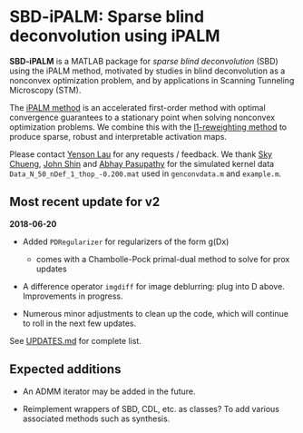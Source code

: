 # SBD-iPALM: Sparse blind deconvolution using iPALM

**SBD-iPALM** is a MATLAB package for *sparse blind deconvolution* (SBD) using the iPALM method, motivated by studies in blind deconvolution as a nonconvex optimization problem, and by applications in Scanning Tunneling Microscopy (STM).

The [iPALM method](https://arxiv.org/abs/1702.02505) is an accelerated first-order method with optimal convergence guarantees to a stationary point when solving nonconvex optimization problems. We combine this with the [l1-reweighting method](https://arxiv.org/abs/0711.1612) to produce sparse, robust and interpretable activation maps.

Please contact [Yenson Lau](yl3027@columbia.edu) for any requests / feedback. We thank [Sky Chueng](physics.columbia.edu/people/profile/469), [John Shin](physics.columbia.edu/people/profile/938) and [Abhay Pasupathy](physics.columbia.edu/people/profile/428) for the simulated kernel data `Data_N_50_nDef_1_thop_-0.200.mat` used in `genconvdata.m` and `example.m`.


## Most recent update for v2
**2018-06-20**
- Added `PDRegularizer` for regularizers of the form g(Dx)

    * comes with a Chambolle-Pock primal-dual method to solve for prox updates 

- A difference operator `imgdiff` for image deblurring: plug into D above. Improvements in progress.

- Numerous minor adjustments to clean up the code, which will continue to roll in the next few updates.

See [UPDATES.md](UPDATES.md) for complete list.


## Expected additions

- An ADMM iterator may be added in the future.

- Reimplement wrappers of SBD, CDL, etc. as classes? To add various associated methods such as synthesis.